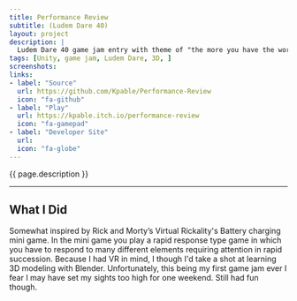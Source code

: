 ```yaml
---
title: Performance Review
subtitle: (Ludem Dare 40)
layout: project
description: |
  Ludem Dare 40 game jam entry with theme of "the more you have the worse it gets". A game in which you work as hard as you can to complete your tasks only to fall short of getting that promotion. Only choice is to sign up for more work to further prove yourself. More work means you have to work a bit harder to get the job done all in preparation for that performance review at the end of the month!
tags: [Unity, game jam, Ludem Dare, 3D, ]
screenshots:
links:
- label: "Source"
  url: https://github.com/Kpable/Performance-Review
  icon: "fa-github"
- label: "Play"
  url: https://kpable.itch.io/performance-review
  icon: "fa-gamepad"
- label: "Developer Site"
  url: 
  icon: "fa-globe"
---
```


<!-- Description -->
{{ page.description }}

---

## What I Did

Somewhat inspired by Rick and Morty’s Virtual Rickality's Battery charging mini game. In the mini game you play a rapid response type game in which you have to respond to many different elements requiring attention in rapid succession. Because I had VR in mind, I though I'd take a shot at learning 3D modeling with Blender. Unfortunately, this being my first game jam ever I fear I may have set my sights too high for one weekend. Still had fun though. 
